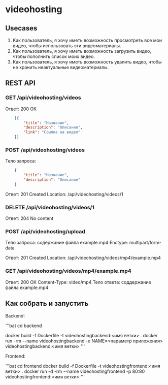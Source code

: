 # videohosting

## Usecases

1. Как пользователь, я хочу иметь возможность просмотреть все мои видео, чтобы использовать эти видеоматериалы.
2. Как пользователь, я хочу иметь возможность загрузить видео, чтобы пополнить список моих видео.
3. Как пользователь, я хочу иметь возможность удалить видео, чтобы не хранить неактуальные видеоматериалы.

## REST API

### GET /api/videohosting/videos

Ответ: 200  ОК
```json
    [{
        "title": "Hазвание",
        "description": "Описание",
        "link": "Ссылка на видео"
    }]
```

### POST /api/videohosting/videos

Тело запроса:

```json
    {
        "title": "Hазвание",
        "description": "Описание"
    }
```

Ответ: 201  Created
Location: /api/videohosting/videos/1

### DELETE /api/videohosting/videos/1

Ответ: 204  No content

### POST /api/videohosting/upload

Тело запроса: содержание файла example.mp4
Enctype: multipart/form-data

Ответ: 201 Created
Location: /api/videohosting/videos/mp4/example.mp4

### GET /api/videohosting/videos/mp4/example.mp4

Ответ: 200  ОК
Content-Type: video/mp4
Тело ответа: соддержание файла example.mp4

## Как собрать и запустить

Backend:

'''bat
cd backend

docker build -f Dockerfile -t videohostingbackend:<имя ветки> .
docker run -rm --name videohostingbackend -e NAME=<параметр приложения> videohostingbackend:<имя ветки>
'''

Frontend:

'''bat
cd frontend
docker build -f Dockerfile -t videohostingfrontend:<имя ветки> .
docker run -d -rm --name videohostingfrontend -p 80:80 videohostingfrontend:<имя ветки>
'''